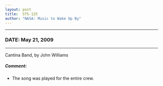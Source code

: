 ```yaml
---
layout: post
title:  STS-125
author: "NASA: Music to Wake Up By"
---
```


----
### DATE: May 21, 2009
----
Cantina Band, by John Williams

##### Comment:
* The song was played for the entire crew.
